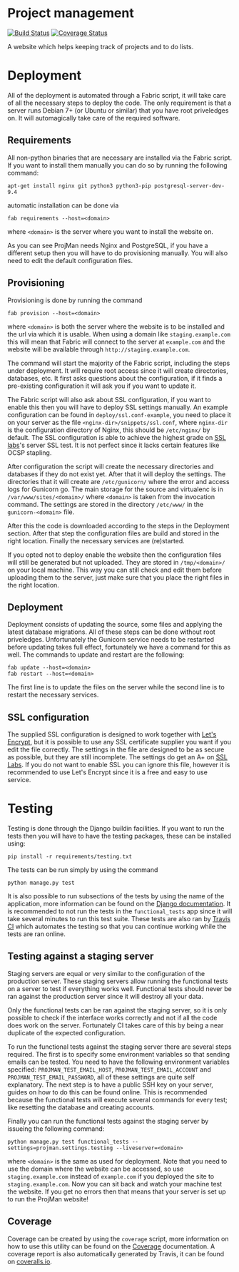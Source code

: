 Project management
==================
[![Build Status](https://travis-ci.org/XeryusTC/projman.svg?branch=master)](https://travis-ci.org/XeryusTC/projman)
[![Coverage Status](https://coveralls.io/repos/XeryusTC/projman/badge.svg?branch=master&service=github)](https://coveralls.io/github/XeryusTC/projman?branch=master)

A website which helps keeping track of projects and to do lists.

# Deployment

All of the deployment is automated through a Fabric script, it will take
care of all the necessary steps to deploy the code. The only requirement
is that a server runs Debian 7+ (or Ubuntu or similar) that you have root
priveledges on. It will automagically take care of the required software.

## Requirements

All non-python binaries that are necessary are installed via the Fabric
script. If you want to install them manually you can do so by running the
following command:

```
apt-get install nginx git python3 python3-pip postgresql-server-dev-9.4
```

automatic installation can be done via

```
fab requirements --host=<domain>
```

where `<domain>` is the server where you want to install the website on.

As you can see ProjMan needs Nginx and PostgreSQL, if you have a different
setup then you will have to do provisioning manually. You will also need
to edit the default configuration files.

## Provisioning

Provisioning is done by running the command

```
fab provision --host=<domain>
```

where `<domain>` is both the server where the website is to be installed
and the url via which it is usable. When using a domain like
`staging.example.com` this will mean that Fabric will connect to the
server at `example.com` and the website will be available through
`http://staging.example.com`.

The command will start the majority of the Fabric script, including the
steps under deployment. It will require root access since it will create
directories, databases, etc. It first asks questions about the
configuration, if it finds a pre-existing configuration it will ask you
if you want to update it.

The Fabric script will also ask about SSL configuration, if you want to
enable this then you will have to deploy SSL settings manually. An example
configuration can be found in `deploy/ssl.conf-example`, you need to place
it on your server as the file `<nginx-dir>/snippets/ssl.conf`, where
`nginx-dir` is the configuration directory of Nginx, this should be
`/etc/nginx/` by default. The SSL configuration is able to achieve the
highest grade on [SSL labs](https://www.ssllabs.com/ssltest/)'s server SSL
test. It is not perfect since it lacks certain features like OCSP stapling.

After configuration the script will create the necessary directories and
databases if they do not exist yet. After that it will deploy the settings.
The directories that it will create are `/etc/gunicorn/` where the error
and access logs for Gunicorn go. The main storage for the source and
virtualenc is in `/var/www/sites/<domain>/` where `<domain>` is taken
from the invocation command. The settings are stored in the directory
`/etc/www/` in the `gunicorn-<domain>` file.

After this the code is downloaded according to the steps in the Deployment
section. After that step the configuration files are build and stored in
the right location. Finally the necessary services are (re)started.

If you opted not to deploy enable the website then the configuration files
will still be generated but not uploaded. They are stored in
`/tmp/<domain>/` on your local machine. This way you can still check and
edit them before uploading them to the server, just make sure that you
place the right files in the right location.

## Deployment

Deployment consists of updating the source, some files and applying the
latest database migrations. All of these steps can be done without root
priveledges. Unfortunately the Gunicorn service needs to be restarted
before updating takes full effect, fortunately we have a command for this
as well. The commands to update and restart are the following:

```
fab update --host=<domain>
fab restart --host=<domain>
```

The first line is to update the files on the server while the second line
is to restart the necessary services.

## SSL configuration

The supplied SSL configuration is designed to work together with
[Let's Encrypt](https://www.letsencrypt.com), but it is possible to use
any SSL certificate supplier you want if you edit the file correctly. The
settings in the file are designed to be as secure as possible, but they
are still incomplete. The settings do get an A+ on
[SSL Labs](https://www.ssllabs.com/ssltest/). If you do not want to enable
SSL you can ignore this file, however it is recommended to use Let's
Encrypt since it is a free and easy to use service.

# Testing

Testing is done through the Django buildin facilities. If you want to run
the tests then you will have to have the testing packages, these can be
installed using:

```
pip install -r requirements/testing.txt
```

The tests can be run simply by using the command

```
python manage.py test
```

It is also possible to run subsections of the tests by using the name of
the application, more information can be found on the
[Django documentation](https://docs.djangoproject.com/en/1.8/topics/testing/).
It is recommended to not run the tests in the `functional_tests` app
since it will take several minutes to run this test suite. These tests are
also ran by [Travis CI](https://travis-ci.org/XeryusTC/projman) which
automates the testing so that you can continue working while the tests are
ran online.

## Testing against a staging server

Staging servers are equal or very similar to the configuration of the
production server. These staging servers allow running the functional
tests on a server to test if everything works well. Functional tests
should never be ran against the production server since it will destroy
all your data.

Only the functional tests can be ran against the staging server, so it is
only possible to check if the interface works correctly and not if all the
code does work on the server. Fortunately CI takes care of this by being a
near duplicate of the expected configuration.

To run the functional tests against the staging server there are several
steps required. The first is to specify some environment variables so that
sending emails can be tested. You need to have the following environment
variables specified: `PROJMAN_TEST_EMAIL_HOST`,
`PROJMAN_TEST_EMAIL_ACCOUNT` and `PROJMAN_TEST_EMAIL_PASSWORD`, all of
these settings are quite self explanatory. The next step is to have a
public SSH key on your server, guides on how to do this can be found
online. This is recommended because the functional tests will execute
several commands for every test; like resetting the database and creating
accounts.

Finally you can run the functional tests against the staging server by
issueing the following command:

```
python manage.py test functional_tests --settings=projman.settings.testing --liveserver=<domain>
```

where `<domain>` is the same as used for deployment. Note that you need to
use the domain where the website can be accessed, so use
`staging.example.com` instead of `example.com` if you deployed the site
to `staging.example.com`. Now you can sit back and watch your machine test
the website. If you get no errors then that means that your server is set
up to run the ProjMan website!

## Coverage

Coverage can be created by using the `coverage` script, more information
on how to use this utility can be found on the
[Coverage](https://coverage.readthedocs.org/en/coverage-4.0.3/)
documentation. A coverage report is also automatically generated by
Travis, it can be found on [coveralls.io](https://coveralls.io/github/XeryusTC/projman).
